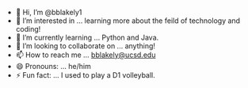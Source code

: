 - 👋 Hi, I’m @bblakely1
- 👀 I’m interested in ... learning more about the feild of technology and coding!
- 🌱 I’m currently learning ... Python and Java.
- 💞️ I’m looking to collaborate on ... anything!
- 📫 How to reach me ... bblakely@ucsd.edu
- 😄 Pronouns: ... he/him
- ⚡ Fun fact: ... I used to play a D1 volleyball.

<!---
bblakely1/bblakely1 is a ✨ special ✨ repository because its `README.md` (this file) appears on your GitHub profile.
You can click the Preview link to take a look at your changes.
--->
